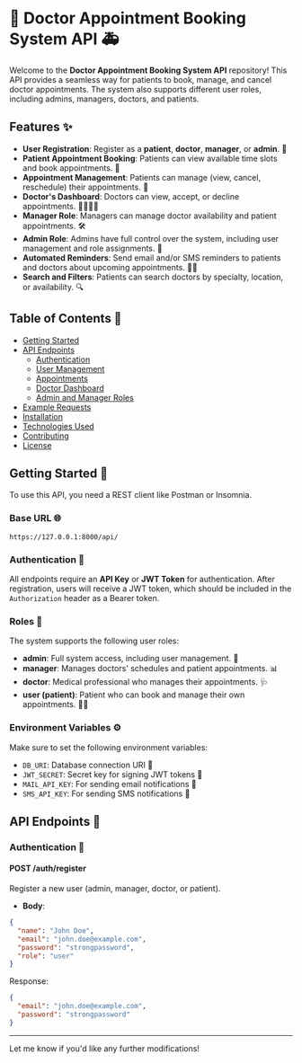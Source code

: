 # 🏥 **Doctor Appointment Booking System API** 🚑

Welcome to the **Doctor Appointment Booking System API** repository! This API provides a seamless way for patients to book, manage, and cancel doctor appointments. The system also supports different user roles, including admins, managers, doctors, and patients.

## Features ✨

- **User Registration**: Register as a **patient**, **doctor**, **manager**, or **admin**. 👤
- **Patient Appointment Booking**: Patients can view available time slots and book appointments. 📅
- **Appointment Management**: Patients can manage (view, cancel, reschedule) their appointments. 🔄
- **Doctor's Dashboard**: Doctors can view, accept, or decline appointments. 👨‍⚕️👩‍⚕️
- **Manager Role**: Managers can manage doctor availability and patient appointments. 🛠️
- **Admin Role**: Admins have full control over the system, including user management and role assignments. 🔐
- **Automated Reminders**: Send email and/or SMS reminders to patients and doctors about upcoming appointments. 📧📱
- **Search and Filters**: Patients can search doctors by specialty, location, or availability. 🔍

## Table of Contents 📑

- [Getting Started](#getting-started)
- [API Endpoints](#api-endpoints)
  - [Authentication](#authentication)
  - [User Management](#user-management)
  - [Appointments](#appointments)
  - [Doctor Dashboard](#doctor-dashboard)
  - [Admin and Manager Roles](#admin-and-manager-roles)
- [Example Requests](#example-requests)
- [Installation](#installation)
- [Technologies Used](#technologies-used)
- [Contributing](#contributing)
- [License](#license)

## Getting Started 🚀

To use this API, you need a REST client like Postman or Insomnia.

### Base URL 🌐
```
https://127.0.0.1:8000/api/
```

### Authentication 🔑

All endpoints require an **API Key** or **JWT Token** for authentication. After registration, users will receive a JWT token, which should be included in the `Authorization` header as a Bearer token.

### Roles 👥

The system supports the following user roles:
- **admin**: Full system access, including user management. 👑
- **manager**: Manages doctors' schedules and patient appointments. 📊
- **doctor**: Medical professional who manages their appointments. 🩺
- **user (patient)**: Patient who can book and manage their own appointments. 🧑‍⚕️

### Environment Variables ⚙️

Make sure to set the following environment variables:
- `DB_URI`: Database connection URI 📂
- `JWT_SECRET`: Secret key for signing JWT tokens 🔏
- `MAIL_API_KEY`: For sending email notifications 📧
- `SMS_API_KEY`: For sending SMS notifications 📱

## API Endpoints 📡

### Authentication 🔐

#### POST /auth/register

Register a new user (admin, manager, doctor, or patient).

- **Body**:
```json
{
  "name": "John Doe",
  "email": "john.doe@example.com",
  "password": "strongpassword",
  "role": "user"
}
```

Response:
```json
{
  "email": "john.doe@example.com",
  "password": "strongpassword"
}
```

---

Let me know if you'd like any further modifications!